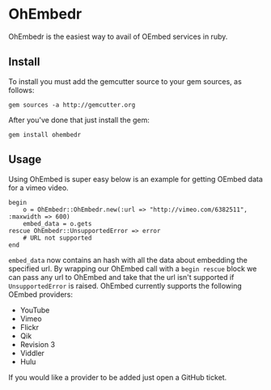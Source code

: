 # OhEmbedr
OhEmbedr is the easiest way to avail of OEmbed services in ruby.

## Install
To install you must add the gemcutter source to your gem sources, as follows:

	gem sources -a http://gemcutter.org
	
After you've done that just install the gem:

	gem install ohembedr
	
## Usage
Using OhEmbed is super easy below is an example for getting OEmbed data for a vimeo video.

	begin
		o = OhEmbedr::OhEmbedr.new(:url => "http://vimeo.com/6382511", :maxwidth => 600)
		embed_data = o.gets
	rescue OhEmbedr::UnsupportedError => error
		# URL not supported
	end

`embed_data` now contains an hash with all the data about embedding the specified url. By wrapping our OhEmbed call with a `begin rescue` block we can pass any url to OhEmbed and take that the url isn't supported if `UnsupportedError` is raised. OhEmbed currently supports the following OEmbed providers:

* YouTube
* Vimeo
* Flickr
* Qik
* Revision 3
* Viddler
* Hulu

If you would like a provider to be added just open a GitHub ticket.